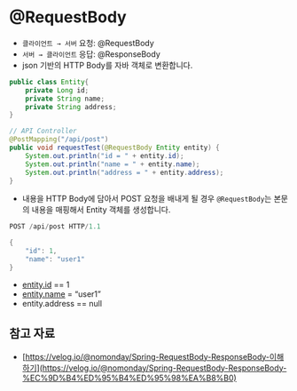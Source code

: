 
# **@RequestBody**

- `클라이언트 → 서버` 요청: @RequestBody
- `서버 → 클라이언트` 응답: @ResponseBody
- json 기반의 HTTP Body를 자바 객체로 변환합니다.

```java
public class Entity{
    private Long id;
    private String name;
    private String address;
}

// API Controller
@PostMapping("/api/post")
public void requestTest(@RequestBody Entity entity) {
    System.out.println("id = " + entity.id);
    System.out.println("name = " + entity.name);
    System.out.println("address = " + entity.address);
}
```

- 내용을 HTTP Body에 담아서 POST 요청을 배내게 될 경우 `@RequestBody`는 본문의 내용을 매핑해서 Entity 객체를 생성합니다.

```java
POST /api/post HTTP/1.1

{
    "id": 1,
    "name": "user1"
}
```

- [entity.id](http://entity.id) == 1
- [entity.name](http://entity.name) = “user1”
- entity.address == null

## 참고 자료

- [](https://velog.io/@nomonday/Spring-RequestBody-ResponseBody-%EC%9D%B4%ED%95%B4%ED%95%98%EA%B8%B0)[https://velog.io/@nomonday/Spring-RequestBody-ResponseBody-이해하기](https://velog.io/@nomonday/Spring-RequestBody-ResponseBody-%EC%9D%B4%ED%95%B4%ED%95%98%EA%B8%B0)